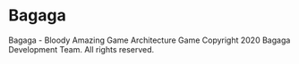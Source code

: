 # Bagaga

Bagaga - Bloody Amazing Game Architecture Game
Copyright 2020 Bagaga Development Team. All rights reserved.                                             
